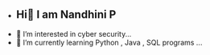 - ## Hi👋 I am Nandhini P
- 👀 I’m interested in cyber security...
- 🌱 I’m currently learning Python , Java , SQL programs ...


<!---
NandhiniPalani10/NandhiniPalani10 is a ✨ special ✨ repository because its `README.md` (this file) appears on your GitHub profile.
You can click the Preview link to take a look at your changes.
--->
